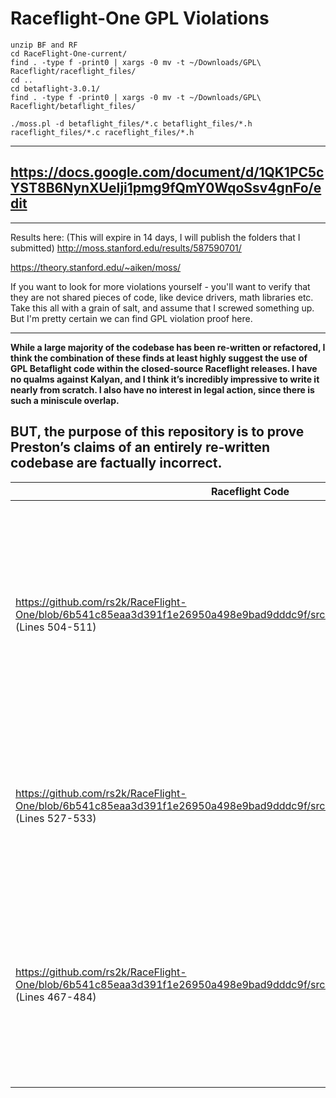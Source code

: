 # Raceflight-One GPL Violations

```
unzip BF and RF
cd RaceFlight-One-current/
find . -type f -print0 | xargs -0 mv -t ~/Downloads/GPL\ Raceflight/raceflight_files/
cd ..
cd betaflight-3.0.1/
find . -type f -print0 | xargs -0 mv -t ~/Downloads/GPL\ Raceflight/betaflight_files/

./moss.pl -d betaflight_files/*.c betaflight_files/*.h raceflight_files/*.c raceflight_files/*.h
```
-------

## https://docs.google.com/document/d/1QK1PC5cYST8B6NynXUeIji1pmg9fQmY0WqoSsv4gnFo/edit

--------

Results here: (This will expire in 14 days, I will publish the folders that I submitted)
http://moss.stanford.edu/results/587590701/

https://theory.stanford.edu/~aiken/moss/

If you want to look for more violations yourself -  you'll want to verify that they are not shared pieces of code, like device drivers, math libraries etc. Take this all with a grain of salt, and assume that I screwed something up. But I'm pretty certain we can find GPL violation proof here.

---------
 
**While a large majority of the codebase has been re-written or refactored, I think the combination of these finds at least highly suggest the use of GPL Betaflight code within the closed-source Raceflight releases. I have no qualms against Kalyan, and I think it’s incredibly impressive to write it nearly from scratch. I also have no interest in legal action, since there is such a miniscule overlap.**

## BUT, the purpose of this repository is to prove Preston’s claims of an entirely re-written codebase are factually incorrect. 


| Raceflight Code | Betaflight Code | Comments |
| ------------- | ------------- | ------------ |
| https://github.com/rs2k/RaceFlight-One/blob/6b541c85eaa3d391f1e26950a498e9bad9dddc9f/src/flight_controller/src/filter.c#L504 (Lines 504-511) | https://github.com/betaflight/betaflight/blob/0e827b331d05e5cc12304f6278a3ded26c2a2f20/src/main/common/filter.c#L99 (Lines 99-106) | The comments are exactly the same. “// precompute the coefficients” and “// zero initial samples”The math is and layout is exactly the same, except with different variable names.
https://github.com/rs2k/RaceFlight-One/blob/6b541c85eaa3d391f1e26950a498e9bad9dddc9f/src/flight_controller/src/filter.c#L527 (Lines 527-533) | https://github.com/betaflight/betaflight/blob/0e827b331d05e5cc12304f6278a3ded26c2a2f20/src/main/common/filter.c#L40 (Lines 40-44) | Exact same layout and spacing of the math. The same variable names. Only difference is that the function inputs are switched.
https://github.com/rs2k/RaceFlight-One/blob/6b541c85eaa3d391f1e26950a498e9bad9dddc9f/src/flight_controller/src/filter.c#L467 (Lines 467-484) | https://github.com/betaflight/betaflight/blob/0e827b331d05e5cc12304f6278a3ded26c2a2f20/src/main/common/filter.c#L80 (Lines 80-97) |  Switch statement with the same input variable. Nearly the same case names. Exactly the same variable names and math in identical order within each case.


